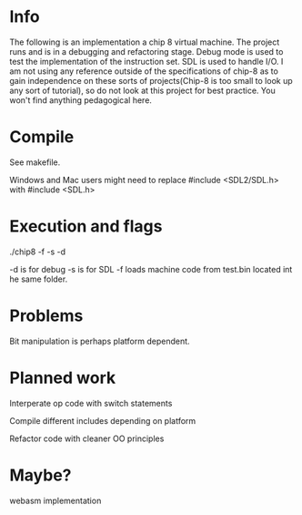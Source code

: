 # Info
The following is an implementation a chip 8 virtual machine.
The project runs and is in a debugging and refactoring stage. Debug mode is used to test the implementation of the instruction set. SDL is used to handle I/O.
I am not using any reference outside of the specifications of chip-8 as to gain independence on these sorts of projects(Chip-8 is too small to look up any sort of tutorial), so do not look at this project for best practice. You won't find anything pedagogical here. 

# Compile
See makefile.

Windows and Mac users might need to replace #include <SDL2/SDL.h> with #include <SDL.h>

# Execution and flags

./chip8 -f -s -d

-d is for debug
-s is for SDL
-f loads machine code from test.bin located int he same folder.

# Problems

Bit manipulation is perhaps platform dependent.  

# Planned work

Interperate op code with switch statements

Compile different includes depending on platform

Refactor code with cleaner OO principles

# Maybe?

webasm implementation
